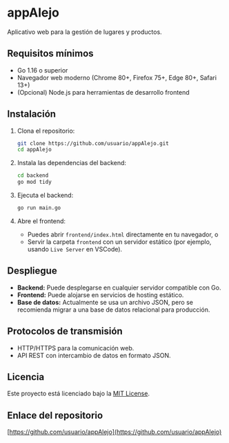 # appAlejo

Aplicativo web para la gestión de lugares y productos.

## Requisitos mínimos

- Go 1.16 o superior
- Navegador web moderno (Chrome 80+, Firefox 75+, Edge 80+, Safari 13+)
- (Opcional) Node.js para herramientas de desarrollo frontend

## Instalación

1. Clona el repositorio:
   ```bash
   git clone https://github.com/usuario/appAlejo.git
   cd appAlejo
   ```

2. Instala las dependencias del backend:
   ```bash
   cd backend
   go mod tidy
   ```

3. Ejecuta el backend:
   ```bash
   go run main.go
   ```

4. Abre el frontend:
   - Puedes abrir `frontend/index.html` directamente en tu navegador, o
   - Servir la carpeta `frontend` con un servidor estático (por ejemplo, usando `Live Server` en VSCode).

## Despliegue

- **Backend:** Puede desplegarse en cualquier servidor compatible con Go.
- **Frontend:** Puede alojarse en servicios de hosting estático.
- **Base de datos:** Actualmente se usa un archivo JSON, pero se recomienda migrar a una base de datos relacional para producción.

## Protocolos de transmisión

- HTTP/HTTPS para la comunicación web.
- API REST con intercambio de datos en formato JSON.

## Licencia

Este proyecto está licenciado bajo la [MIT License](LICENSE).

## Enlace del repositorio

[https://github.com/usuario/appAlejo](https://github.com/usuario/appAlejo)
